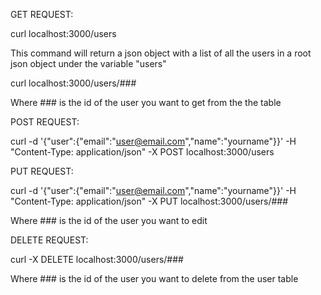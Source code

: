 GET REQUEST:

curl localhost:3000/users

This command will return a json object with a list of all the users in a root
json object under the variable "users"

curl localhost:3000/users/###

Where ### is the id of the user you want to get from the the table

POST REQUEST:

curl -d '{"user":{"email":"user@email.com","name":"yourname"}}' -H "Content-Type: application/json" -X POST localhost:3000/users

PUT REQUEST:

curl -d '{"user":{"email":"user@email.com","name":"yourname"}}' -H "Content-Type: application/json" -X PUT localhost:3000/users/###

Where ### is the id of the user you want to edit

DELETE REQUEST:

curl -X DELETE localhost:3000/users/###

Where ### is the id of the user you want to delete from the user table
